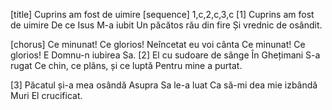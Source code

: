 [title] Cuprins am fost de uimire
[sequence] 1,c,2,c,3,c
[1]
Cuprins am fost de uimire
De ce Isus M-a iubit
Un păcătos rău din fire
Și vrednic de osândit.

[chorus]
Ce minunat! Ce glorios!
Neîncetat eu voi cânta
Ce minunat! Ce glorios!
E Domnu-n iubirea Sa.
[2]
El cu sudoare de sânge
În Ghețimani S-a rugat
Ce chin, ce plâns, și ce luptă
Pentru mine a purtat.

[3]
Păcatul și-a mea osândă
Asupra Sa le-a luat
Ca să-mi dea mie izbândă
Muri El crucificat.

